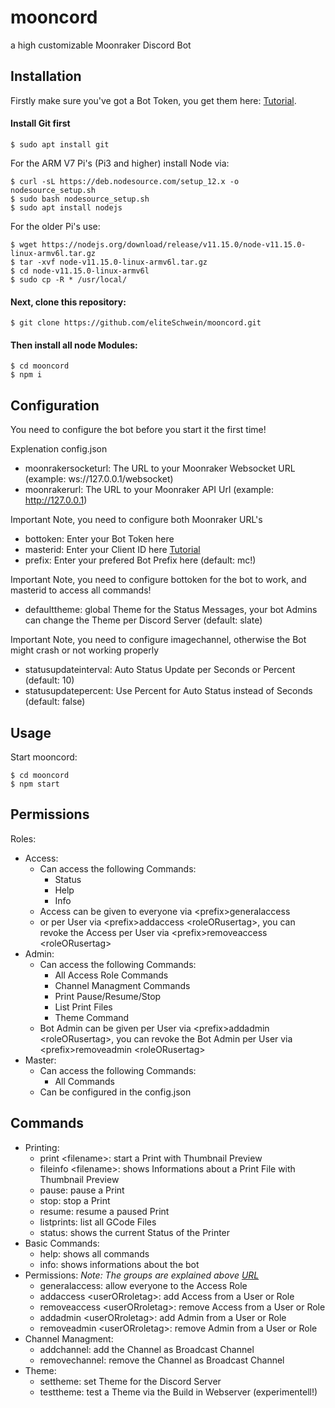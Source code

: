 # mooncord
a high customizable Moonraker Discord Bot

## Installation

Firstly make sure you've got a Bot Token, you get them here: [Tutorial](https://github.com/reactiflux/discord-irc/wiki/Creating-a-discord-bot-&-getting-a-token). 

#### Install Git first

    $ sudo apt install git


For the ARM V7 Pi's (Pi3 and higher) install Node via:

    $ curl -sL https://deb.nodesource.com/setup_12.x -o nodesource_setup.sh
    $ sudo bash nodesource_setup.sh
    $ sudo apt install nodejs
    
For the older Pi's use:

    $ wget https://nodejs.org/download/release/v11.15.0/node-v11.15.0-linux-armv6l.tar.gz
    $ tar -xvf node-v11.15.0-linux-armv6l.tar.gz
    $ cd node-v11.15.0-linux-armv6l
    $ sudo cp -R * /usr/local/

#### Next, clone this repository:

    $ git clone https://github.com/eliteSchwein/mooncord.git

#### Then install all node Modules:

    $ cd mooncord
    $ npm i
    
## Configuration

You need to configure the bot before you start it the first time!

Explenation config.json

* moonrakersocketurl: The URL to your Moonraker Websocket URL (example: ws://127.0.0.1/websocket)
* moonrakerurl: The URL to your Moonraker API Url (example: http://127.0.0.1)

Important Note, you need to configure both Moonraker URL's

* bottoken: Enter your Bot Token here
* masterid: Enter your Client ID here [Tutorial](https://techswift.org/2020/04/22/how-to-find-your-user-id-on-discord)
* prefix: Enter your prefered Bot Prefix here (default: mc!)

Important Note, you need to configure bottoken for the bot to work, and masterid to access all commands!

* defaulttheme: global Theme for the Status Messages, your bot Admins can change the Theme per Discord Server (default: slate)

Important Note, you need to configure imagechannel, otherwise the Bot might crash or not working properly

* statusupdateinterval: Auto Status Update per Seconds or Percent (default: 10)
* statusupdatepercent: Use Percent for Auto Status instead of Seconds (default: false)

## Usage

Start mooncord:

    $ cd mooncord
    $ npm start

## Permissions

  Roles:

  * Access:
      * Can access the following Commands: 
         * Status
         * Help
         * Info
      * Access can be given to everyone via &#60;prefix&#62;generalaccess 
      * or per User via &#60;prefix&#62;addaccess &#60;roleORusertag&#62;, you can revoke the Access per User via &#60;prefix&#62;removeaccess &#60;roleORusertag&#62;
  * Admin:
      * Can access the following Commands: 
         * All Access Role Commands
         * Channel Managment Commands
         * Print Pause/Resume/Stop
         * List Print Files
         * Theme Command
      * Bot Admin can be given per User via &#60;prefix&#62;addadmin &#60;roleORusertag&#62;, you can revoke the Bot Admin per User via &#60;prefix&#62;removeadmin &#60;roleORusertag&#62;
  * Master:
      * Can access the following Commands: 
         * All Commands
      * Can be configured in the config.json
  
## Commands
  
   * Printing:
      * print &#60;filename&#62;: start a Print with Thumbnail Preview
      * fileinfo &#60;filename&#62;: shows Informations about a Print File with Thumbnail Preview
      * pause: pause a Print
      * stop: stop a Print
      * resume: resume a paused Print
      * listprints: list all GCode Files
      * status: shows the current Status of the Printer
   * Basic Commands:
      * help: shows all commands
      * info: shows informations about the bot
   * Permissions:
      _Note: The groups are explained above [URL](https://github.com/eliteSchwein/mooncord/blob/main/README.md#permissions)_
      * generalaccess: allow everyone to the Access Role
      * addaccess &#60;userORroletag&#62;: add Access from a User or Role
      * removeaccess &#60;userORroletag&#62;: remove Access from a User or Role
      * addadmin &#60;userORroletag&#62;: add Admin from a User or Role
      * removeadmin &#60;userORroletag&#62;: remove Admin from a User or Role
   * Channel Managment:
      * addchannel: add the Channel as Broadcast Channel
      * removechannel: remove the Channel as Broadcast Channel
   * Theme:
      * settheme: set Theme for the Discord Server
      * testtheme: test a Theme via the Build in Webserver (experimentell!)
   
